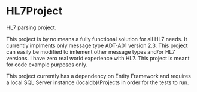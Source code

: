 # HL7Project
HL7 parsing project.

This project is by no means a fully functional solution for all HL7 needs.  It currently implments only message type
ADT-A01 version 2.3.  This project can easily be modified to imlement other message types and/or HL7 versions.  I have 
zero real world experience with HL7.  This project is meant for code example purposes only.

This project currently has a dependency on Entity Framework and requires a local SQL Server instance (localdb)\Projects
in order for the tests to run.
